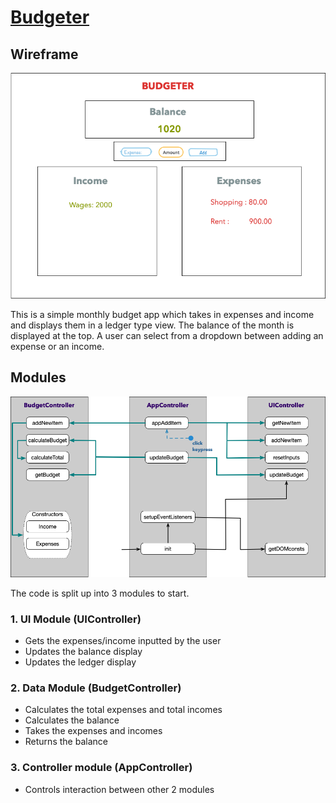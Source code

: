 # [Budgeter](https://github.com/coderturtle/budgeter)

## Wireframe
![Wireframe](diagrams/png/wireframe.png "Wireframe")

This is a simple monthly budget app which takes in expenses and income and displays them in a ledger type view. The balance of the month is displayed at the top. A user can select from a dropdown between adding an expense or an income.

## Modules
![Modules](diagrams/png/modules.png "Modules")

The code is split up into 3 modules to start.
### 1. UI Module (UIController)
* Gets the expenses/income inputted by the user
* Updates the balance display
* Updates the ledger display

### 2. Data Module (BudgetController)
* Calculates the total expenses and total incomes
* Calculates the balance
* Takes the expenses and incomes
* Returns the balance

### 3. Controller module (AppController)
* Controls interaction between other 2 modules